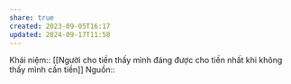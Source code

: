 ```yaml
---
share: true
created: 2023-09-05T16:17
updated: 2024-09-17T11:58
---
```

Khái niệm:: 
[[Người cho tiền thấy mình đáng được cho tiền nhất khi không thấy mình cần tiền]]
Nguồn:: 